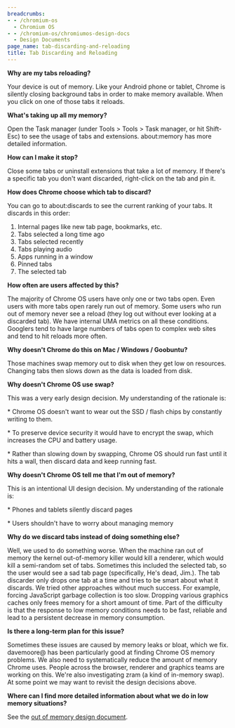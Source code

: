 ```yaml
---
breadcrumbs:
- - /chromium-os
  - Chromium OS
- - /chromium-os/chromiumos-design-docs
  - Design Documents
page_name: tab-discarding-and-reloading
title: Tab Discarding and Reloading
---
```


**Why are my tabs reloading?**

Your device is out of memory. Like your Android phone or tablet, Chrome is
silently closing background tabs in order to make memory available. When you
click on one of those tabs it reloads.

**What's taking up all my memory?**

Open the Task manager (under Tools &gt; Tools &gt; Task manager, or hit
Shift-Esc) to see the usage of tabs and extensions. about:memory has more
detailed information.

**How can I make it stop?**

Close some tabs or uninstall extensions that take a lot of memory. If there's a
specific tab you don't want discarded, right-click on the tab and pin it.

**How does Chrome choose which tab to discard?**

You can go to about:discards to see the current ranking of your tabs. It
discards in this order:

1.  Internal pages like new tab page, bookmarks, etc.
2.  Tabs selected a long time ago
3.  Tabs selected recently
4.  Tabs playing audio
5.  Apps running in a window
6.  Pinned tabs
7.  The selected tab

**How often are users affected by this?**

The majority of Chrome OS users have only one or two tabs open. Even users with
more tabs open rarely run out of memory. Some users who run out of memory never
see a reload (they log out without ever looking at a discarded tab). We have
internal UMA metrics on all these conditions. Googlers tend to have large
numbers of tabs open to complex web sites and tend to hit reloads more often.

**Why doesn't Chrome do this on Mac / Windows / Goobuntu?**

Those machines swap memory out to disk when they get low on resources. Changing
tabs then slows down as the data is loaded from disk.

**Why doesn't Chrome OS use swap?**

This was a very early design decision. My understanding of the rationale is:

\* Chrome OS doesn't want to wear out the SSD / flash chips by constantly
writing to them.

\* To preserve device security it would have to encrypt the swap, which
increases the CPU and battery usage.

\* Rather than slowing down by swapping, Chrome OS should run fast until it hits
a wall, then discard data and keep running fast.

**Why doesn't Chrome OS tell me that I'm out of memory?**

This is an intentional UI design decision. My understanding of the rationale is:

\* Phones and tablets silently discard pages

\* Users shouldn't have to worry about managing memory

**Why do we discard tabs instead of doing something else?**

Well, we used to do something worse. When the machine ran out of memory the
kernel out-of-memory killer would kill a renderer, which would kill a
semi-random set of tabs. Sometimes this included the selected tab, so the user
would see a sad tab page (specifically, He's dead, Jim.). The tab discarder only
drops one tab at a time and tries to be smart about what it discards. We tried
other approaches without much success. For example, forcing JavaScript garbage
collection is too slow. Dropping various graphics caches only frees memory for a
short amount of time. Part of the difficulty is that the response to low memory
conditions needs to be fast, reliable and lead to a persistent decrease in
memory consumption.

**Is there a long-term plan for this issue?**

Sometimes these issues are caused by memory leaks or bloat, which we fix.
davemoore@ has been particularly good at finding Chrome OS memory problems. We
also need to systematically reduce the amount of memory Chrome uses. People
across the browser, renderer and graphics teams are working on this. We're also
investigating zram (a kind of in-memory swap). At some point we may want to
revisit the design decisions above.

**Where can I find more detailed information about what we do in low memory
situations?**

See the [out of memory design
document](/chromium-os/chromiumos-design-docs/out-of-memory-handling).